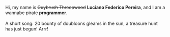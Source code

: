 Hi, my name is ~~Guybrush Threepwood~~ **Luciano Federico Pereira**, and I am a ~~wannabe pirate~~ **programmer**.<br><br>A short song: 20 bounty of doubloons gleams in the sun, a treasure hunt has just begun! Arrr!
